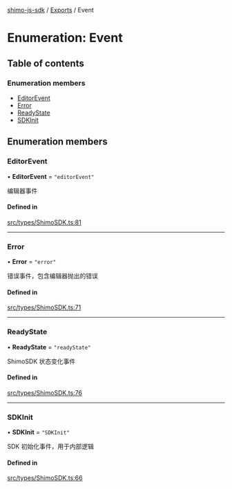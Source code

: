 [shimo-js-sdk](../README.md) / [Exports](../modules.md) / Event

# Enumeration: Event

## Table of contents

### Enumeration members

- [EditorEvent](Event.md#editorevent)
- [Error](Event.md#error)
- [ReadyState](Event.md#readystate)
- [SDKInit](Event.md#sdkinit)

## Enumeration members

### EditorEvent

• **EditorEvent** = `"editorEvent"`

编辑器事件

#### Defined in

[src/types/ShimoSDK.ts:81](https://github.com/shimohq/shimo-js-sdk/blob/9d971e2/src/types/ShimoSDK.ts#L81)

___

### Error

• **Error** = `"error"`

错误事件，包含编辑器抛出的错误

#### Defined in

[src/types/ShimoSDK.ts:71](https://github.com/shimohq/shimo-js-sdk/blob/9d971e2/src/types/ShimoSDK.ts#L71)

___

### ReadyState

• **ReadyState** = `"readyState"`

ShimoSDK 状态变化事件

#### Defined in

[src/types/ShimoSDK.ts:76](https://github.com/shimohq/shimo-js-sdk/blob/9d971e2/src/types/ShimoSDK.ts#L76)

___

### SDKInit

• **SDKInit** = `"SDKInit"`

SDK 初始化事件，用于内部逻辑

#### Defined in

[src/types/ShimoSDK.ts:66](https://github.com/shimohq/shimo-js-sdk/blob/9d971e2/src/types/ShimoSDK.ts#L66)
